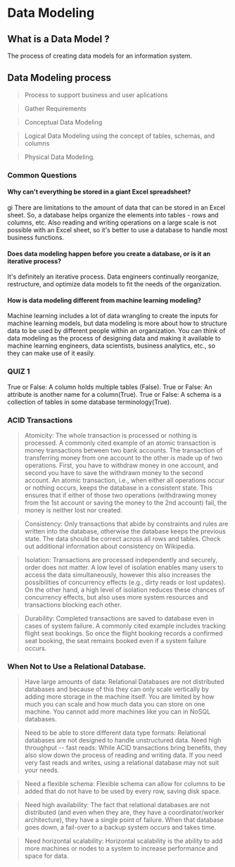 # Data Modeling


## What is a Data Model ?

The process of creating data models for an information system.

## Data Modeling process

> Process to support business and user aplications

> Gather Requirements

> Conceptual Data Modeling

> Logical Data Modeling using the concept of tables, schemas, and columns

> Physical Data Modeling.


### Common Questions

#### Why can't everything be stored in a giant Excel spreadsheet?
gi
There are limitations to the amount of data that can be stored in an Excel sheet. So, a database helps organize the elements into tables - rows and columns, etc. Also reading and writing operations on a large scale is not possible with an Excel sheet, so it's better to use a database to handle most business functions.

#### Does data modeling happen before you create a database, or is it an iterative process?

It's definitely an iterative process. Data engineers continually reorganize, restructure, and optimize data models to fit the needs of the organization.

#### How is data modeling different from machine learning modeling?

Machine learning includes a lot of data wrangling to create the inputs for machine learning models, but data modeling is more about how to structure data to be used by different people within an organization. You can think of data modeling as the process of designing data and making it available to machine learning engineers, data scientists, business analytics, etc., so they can make use of it easily.

### QUIZ 1

True or False: A column holds multiple tables (False).
True or False: An attribute is another name for a column(True). 
True or False: A schema is a collection of tables in some database terminology(True).


### ACID Transactions

> Atomicity: The whole transaction is processed or nothing is processed. A commonly cited example of an atomic transaction is money transactions between two bank accounts. The transaction of transferring money from one account to the other is made up of two operations. First, you have to withdraw money in one account, and second you have to save the withdrawn money to the second account. An atomic transaction, i.e., when either all operations occur or nothing occurs, keeps the database in a consistent state. This ensures that if either of those two operations (withdrawing money from the 1st account or saving the money to the 2nd account) fail, the money is neither lost nor created. 

> Consistency: Only transactions that abide by constraints and rules are written into the database, otherwise the database keeps the previous state. The data should be correct across all rows and tables. Check out additional information about consistency on Wikipedia.

> Isolation: Transactions are processed independently and securely, order does not matter. A low level of isolation enables many users to access the data simultaneously, however this also increases the possibilities of concurrency effects (e.g., dirty reads or lost updates). On the other hand, a high level of isolation reduces these chances of concurrency effects, but also uses more system resources and transactions blocking each other. 

> Durability: Completed transactions are saved to database even in cases of system failure. A commonly cited example includes tracking flight seat bookings. So once the flight booking records a confirmed seat booking, the seat remains booked even if a system failure occurs.

### When Not to Use a Relational Database.

> Have large amounts of data: Relational Databases are not distributed databases and because of this they can only scale vertically by adding more storage in the machine itself. You are limited by how much you can scale and how much data you can store on one machine. You cannot add more machines like you can in NoSQL databases.

> Need to be able to store different data type formats: Relational databases are not designed to handle unstructured data.
Need high throughput -- fast reads: While ACID transactions bring benefits, they also slow down the process of reading and writing data. If you need very fast reads and writes, using a relational database may not suit your needs.

> Need a flexible schema: Flexible schema can allow for columns to be added that do not have to be used by every row, saving disk space.

> Need high availability: The fact that relational databases are not distributed (and even when they are, they have a coordinator/worker architecture), they have a single point of failure. When that database goes down, a fail-over to a backup system occurs and takes time.

> Need horizontal scalability: Horizontal scalability is the ability to add more machines or nodes to a system to increase performance and space for data.



